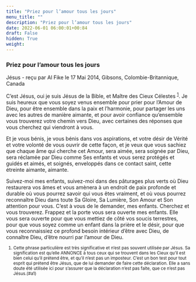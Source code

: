 ```yaml
---
title: "Priez pour l’amour tous les jours"
menu_title: ""
description: "Priez pour l’amour tous les jours"
date: 2022-06-01 06:00:01+00:84
draft: False
hidden: True
weight:
---
```

### Priez pour l’amour tous les jours

Jésus - reçu par Al Fike le 17 Mai 2014, Gibsons, Colombie-Britannique, Canada

C’est Jésus, oui je suis Jésus de la Bible, et Maître des Cieux Célestes <sup id=”a1”>[1](#f1)</sup>. Je suis heureux que vous soyez venus ensemble pour prier pour l’Amour de Dieu, pour être ensemble dans la paix et l’harmonie, pour partager les uns avec les autres de manière aimante, et pour avoir confiance qu’ensemble vous trouverez votre chemin vers Dieu, avec certaines des réponses que vous cherchez qui viendront à vous.

Et je vous bénis, je vous bénis dans vos aspirations, et votre désir de Vérité et votre volonté de vous ouvrir de cette façon, et je veux que vous sachiez que chaque âme qui cherche cet Amour, sera aimée, sera soignée par Dieu, sera réclamée par Dieu comme Ses enfants et vous serez protégés et guidés et aimés, et soignés, enveloppés dans ce contact saint, cette étreinte aimante, aimante.

Suivez-moi mes enfants, suivez-moi dans des pâturages plus verts où Dieu restaurera vos âmes et vous amènera à un endroit de paix profonde et durable où vous pourrez savoir qui vous êtes vraiment, et où vous pourrez reconnaître Dieu dans toute Sa Gloire, Sa Lumière, Son Amour et Son attention pour vous. C’est à vous de le demander, mes enfants. Cherchez et vous trouverez. Frappez et la porte vous sera ouverte mes enfants. Elle vous sera ouverte pour que vous mettiez de côté vos soucis terrestres, pour que vous soyez comme un enfant dans la prière et le désir, pour que vous reconnaissiez ce profond besoin intérieur d’être avec Dieu, de connaître Dieu, d’être nourri par l’amour de Dieu.
<small>

1. <large id=”f1”>Cette phrase particulière est très significative et n’est pas souvent utilisée par Jésus. Sa signification est qu’elle ANNONCE à tous ceux qui se trouvent dans les Cieux qu’il est bien celui qu’il prétend être, et qu’il n’est pas un imposteur. C’est un bon test pour tout esprit qui prétend être Jésus, que de lui demander de faire cette déclaration. Elle a sans doute été utilisée ici pour s’assurer que la déclaration n’est pas faite, que ce n’est pas Jésus.(#a1)

